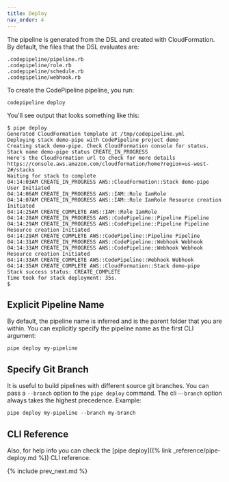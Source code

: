 ```yaml
---
title: Deploy
nav_order: 4
---
```


The pipeline is generated from the DSL and created with CloudFormation. By default, the files that the DSL evaluates are:

    .codepipeline/pipeline.rb
    .codepipeline/role.rb
    .codepipeline/schedule.rb
    .codepipeline/webhook.rb

To create the CodePipeline pipeline, you run:

    codepipeline deploy

You'll see output that looks something like this:

    $ pipe deploy
    Generated CloudFormation template at /tmp/codepipeline.yml
    Deploying stack demo-pipe with CodePipeline project demo
    Creating stack demo-pipe. Check CloudFormation console for status.
    Stack name demo-pipe status CREATE_IN_PROGRESS
    Here's the CloudFormation url to check for more details https://console.aws.amazon.com/cloudformation/home?region=us-west-2#/stacks
    Waiting for stack to complete
    04:14:03AM CREATE_IN_PROGRESS AWS::CloudFormation::Stack demo-pipe User Initiated
    04:14:06AM CREATE_IN_PROGRESS AWS::IAM::Role IamRole
    04:14:07AM CREATE_IN_PROGRESS AWS::IAM::Role IamRole Resource creation Initiated
    04:14:25AM CREATE_COMPLETE AWS::IAM::Role IamRole
    04:14:28AM CREATE_IN_PROGRESS AWS::CodePipeline::Pipeline Pipeline
    04:14:29AM CREATE_IN_PROGRESS AWS::CodePipeline::Pipeline Pipeline Resource creation Initiated
    04:14:29AM CREATE_COMPLETE AWS::CodePipeline::Pipeline Pipeline
    04:14:31AM CREATE_IN_PROGRESS AWS::CodePipeline::Webhook Webhook
    04:14:33AM CREATE_IN_PROGRESS AWS::CodePipeline::Webhook Webhook Resource creation Initiated
    04:14:33AM CREATE_COMPLETE AWS::CodePipeline::Webhook Webhook
    04:14:35AM CREATE_COMPLETE AWS::CloudFormation::Stack demo-pipe
    Stack success status: CREATE_COMPLETE
    Time took for stack deployment: 35s.
    $

## Explicit Pipeline Name

By default, the pipeline name is inferred and is the parent folder that you are within.  You can explicitly specify the pipeline name as the first CLI argument:

    pipe deploy my-pipeline

## Specify Git Branch

It is useful to build pipelines with different source git branches. You can pass a `--branch` option to the `pipe deploy` command. The cli `—-branch` option always takes the highest precedence. Example:

    pipe deploy my-pipeline --branch my-branch

## CLI Reference

Also, for help info you can check the [pipe deploy]({% link _reference/pipe-deploy.md %}) CLI reference.

{% include prev_next.md %}
